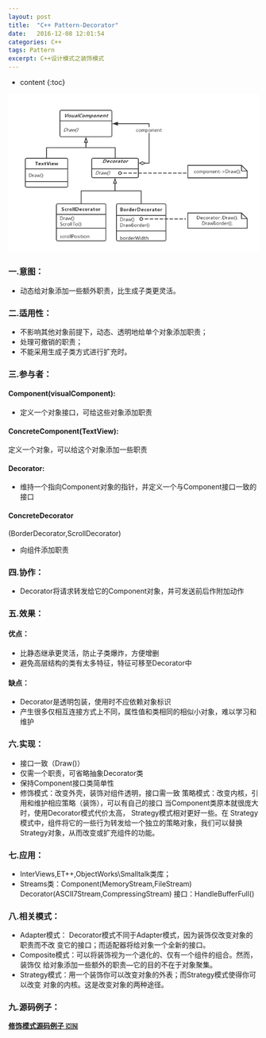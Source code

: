 ```yaml
---
layout: post
title:  "C++ Pattern-Decorator"
date:   2016-12-08 12:01:54
categories: C++
tags: Pattern
excerpt: C++设计模式之装饰模式
---
```


* content
{:toc}

![](https://raw.githubusercontent.com/cheng668/image/master/%E8%A3%85%E9%A5%B0%E6%A8%A1%E5%BC%8F.png)

### 一.意图：
* 动态给对象添加一些额外职责，比生成子类更灵活。

### 二.适用性：
* 不影响其他对象前提下，动态、透明地给单个对象添加职责；
* 处理可撤销的职责；
* 不能采用生成子类方式进行扩充时。

### 三.参与者：

#### Component(visualComponent):
* 定义一个对象接口，可给这些对象添加职责

#### ConcreteComponent(TextView):
定义一个对象，可以给这个对象添加一些职责

#### Decorator:
* 维持一个指向Component对象的指针，并定义一个与Component接口一致的接口

#### ConcreteDecorator
(BorderDecorator,ScrollDecorator)
* 向组件添加职责

### 四.协作：

* Decorator将请求转发给它的Component对象，并可发送前后作附加动作

### 五.效果：

#### 优点：
* 比静态继承更灵活，防止子类爆炸，方便增删
* 避免高层结构的类有太多特征，特征可移至Decorator中

#### 缺点：
* Decorator是透明包装，使用时不应依赖对象标识
* 产生很多仅相互连接方式上不同，属性值和类相同的相似小对象，难以学习和维护

### 六.实现：
* 接口一致（Draw()）
* 仅需一个职责，可省略抽象Decorator类
* 保持Component接口类简单性
* 修饰模式：改变外壳，装饰对组件透明，接口需一致
  策略模式：改变内核，引用和维护相应策略（装饰），可以有自己的接口
当Component类原本就很庞大时，使用Decorator模式代价太高， Strategy模式相对更好一些。在 Strategy模式中，组件将它的一些行为转发给一个独立的策略对象，我们可以替换Strategy对象，从而改变或扩充组件的功能。

### 七.应用：
* InterViews,ET++,ObjectWorks\Smalltalk类库；
* Streams类：Component(MemoryStream,FileStream)
             Decorator(ASCII7Stream,CompressingStream)
             接口：HandleBufferFull()

### 八.相关模式：
* Adapter模式： Decorator模式不同于Adapter模式，因为装饰仅改变对象的职责而不改
变它的接口；而适配器将给对象一个全新的接口。
* Composite模式：可以将装饰视为一个退化的、仅有一个组件的组合。然而，装饰仅
给对象添加一些额外的职责—它的目的不在于对象聚集。
* Strategy模式：用一个装饰你可以改变对象的外表；而Strategy模式使得你可以改变
对象的内核。这是改变对象的两种途径。

### 九.源码例子：

**[修饰模式源码例子 🇨🇳](https://github.com/cheng668/Pattern-Decorator)**